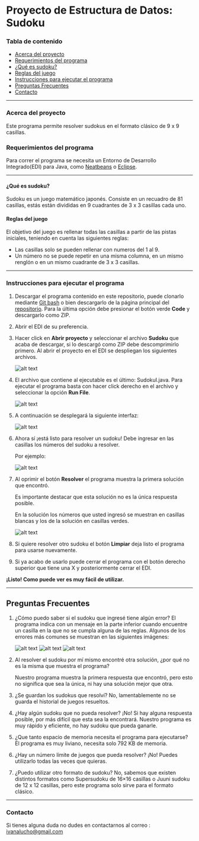 # Proyecto de Estructura de Datos: Sudoku

### Tabla de contenido

* [Acerca del proyecto](https://github.com/IvanaLuBE/Sudoku/blob/master/README.md#acerca-del-proyecto)
* [Requerimientos del programa](https://github.com/IvanaLuBE/Sudoku/blob/master/README.md#requerimientos-del-programa)
* [¿Qué es sudoku?](https://github.com/IvanaLuBE/Sudoku/blob/master/README.md#qu%C3%A9-es-sudoku)
* [Reglas del juego](https://github.com/IvanaLuBE/Sudoku/blob/master/README.md#reglas-del-juego)
* [Instrucciones para ejecutar el programa](https://github.com/IvanaLuBE/Sudoku/blob/master/README.md#instrucciones-para-ejecutar-el-programa)
* [Preguntas Frecuentes](https://github.com/IvanaLuBE/Sudoku/blob/master/README.md#preguntas-frecuentes)
* [Contacto](https://github.com/IvanaLuBE/Sudoku/blob/master/README.md#contacto)
****


### Acerca del proyecto
Este programa permite resolver sudokus en el formato clásico de 9 x 9 casillas.


### Requerimientos del programa
Para correr el programa se necesita un Entorno de Desarrollo Integrado(EDI) para Java, como [Neatbeans](https://netbeans.org/images_www/v6/download/community/8.2/) o [Eclipse](https://www.eclipse.org/downloads/).
***


#### ¿Qué es sudoku?

Sudoku es un juego matemático japonés. Consiste en un recuadro de 81 casillas, estás están divididas en 9 cuadrantes de 3 x 3 casillas cada uno.
#### Reglas del juego
El objetivo del juego es rellenar todas las casillas a partir de las pistas iniciales, teniendo en cuenta las siguientes reglas:
* Las casillas solo se pueden rellenar con numeros del 1 al 9.
* Un número no se puede repetir en una misma columna, en un mismo renglón o en un mismo cuadrante de 3 x 3 casillas.


***

### Instrucciones para ejecutar el programa
1. Descargar el programa contenido en este repositorio, puede clonarlo mediante [Git bash](https://git-scm.com/book/en/v2/Git-Basics-Getting-a-Git-Repository) 
o bien descargarlo de la página principal del [repositorio](https://github.com/IvanaLuBE/Sudoku). Para la última opción debe presionar el botón verde **Code** y descargarlo como ZIP.
2. Abrir el EDI de su preferencia.
3. Hacer click en **Abrir proyecto** y seleccionar el archivo **Sudoku** que acaba de descargar, si lo descargó como ZIP debe descomprimirlo primero.
 Al abrir el proyecto en el EDI se despliegan los siguientes archivos.
  
   ![alt text](https://github.com/IvanaLuBE/Sudoku/blob/master/images/Directorio.PNG)

 4. El archivo que contiene al ejecutable es el último: SudokuI.java. Para ejecutar el programa basta con hacer click derecho en el archivo y seleccionar la opción **Run File**.
 
    ![alt text](https://github.com/IvanaLuBE/Sudoku/blob/master/images/RunFile.png)
 5. A continuación se desplegará la siguiente interfaz:
 
    ![alt text](https://github.com/IvanaLuBE/Sudoku/blob/master/images/Interfaz.png)
    
 6. Ahora sí ¡está listo para resolver un sudoku! Debe ingresar en las casillas los números del sudoku a resolver.
 
    Por ejemplo:
 
    ![alt text](https://github.com/IvanaLuBE/Sudoku/blob/master/images/SudokuSinResolver.png)
    
7. Al oprimir el botón **Resolver** el programa muestra la primera solución que encontró. 

   Es importante destacar que esta solución no es la única respuesta posible.

   En la solución los números que usted ingresó se muestran en casillas blancas y los de la solución en casillas verdes.
 
    ![alt text](https://github.com/IvanaLuBE/Sudoku/blob/master/images/SudokuResuelto.png)
8. Si quiere resolver otro sudoku el botón **Limpiar** deja listo el programa para usarse nuevamente.
9. Si ya acabo de usarlo puede cerrar el programa con el botón derecho superior que tiene una X y posteriormente cerrar el EDI.

 **¡Listo! Como puede ver es muy fácil de utilizar.**
 ***
 
 
 
 ## Preguntas Frecuentes
 1.  ¿Cómo puedo saber si el sudoku que ingresé tiene algún error?
     El programa indica con un mensaje en la parte inferior cuando encuentre un casilla en la que no se cumpla alguna de las reglas.
     Algunos de los errores más comunes se muestran en las siguientes imágenes:
     
     ![alt text](https://github.com/IvanaLuBE/Sudoku/blob/master/images/ErrorColumna.png)
     ![alt text](https://github.com/IvanaLuBE/Sudoku/blob/master/images/ErrorCuadrante.png)
     ![alt text](https://github.com/IvanaLuBE/Sudoku/blob/master/images/ErrorCaracterInvalido.png)
     
 2. Al resolver el sudoku por mí mismo encontré otra solución, ¿por qué no es la misma que muestra el programa?
 
    Nuestro programa muestra la primera respuesta que encontró, pero esto no significa que sea la única, ni hay una solución mejor que otra. 
    
 3. ¿Se guardan los sudokus que resolví?
    No, lamentablemente no se guarda el historial de juegos resueltos.
    
 4. ¿Hay algún sudoku que no pueda resolver?
    ¡No! Si hay alguna respuesta posible, por más difícil que esta sea la encontrará. Nuestro programa es muy rápido y eficiente, no hay sudoku que pueda ganarle.
    
 5. ¿Que tanto espacio de memoria necesita el programa para ejecutarse?
    El programa es muy liviano, necesita solo 792 KB de memoria.
    
 6. ¿Hay un número límite de juegos que pueda resolver?
    ¡No! Puedes utilizarlo todas las veces que quieras.
    
 7. ¿Puedo utilizar otro formato de sudoku?
     No, sabemos que existen distintos formatos como Supersudoku de 16×16 casillas o Juuni sudoku de 12 x 12 casillas, pero este programa solo sirve para el formato clásico.
 ***
    
 ### Contacto
 Si tienes alguna duda no dudes en contactarnos al correo : ivanalucho@gmail.com

    
